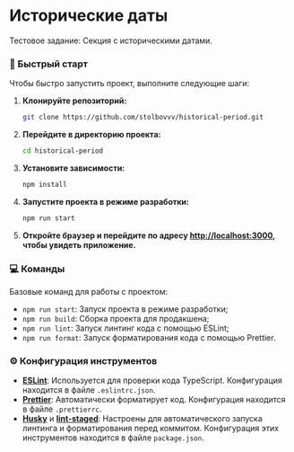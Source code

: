 # Исторические даты

Тестовое задание: Секция с историческими датами.

### 🚀 Быстрый старт

Чтобы быстро запустить проект, выполните следующие шаги:

1. **Клонируйте репозиторий:**

   ```bash
   git clone https://github.com/stolbovvv/historical-period.git
   ```

2. **Перейдите в директорию проекта:**

   ```bash
   cd historical-period
   ```

3. **Установите зависимости:**

   ```bash
   npm install
   ```

4. **Запустите проекта в режиме разработки:**

   ```bash
   npm run start
   ```

5. **Откройте браузер и перейдите по адресу [http://localhost:3000](http://localhost:3000), чтобы увидеть приложение.**

### 💻 Команды

Базовые команд для работы с проектом:

- `npm run start`: Запуск проекта в режиме разработки;
- `npm run build`: Сборка проекта для продакшена;
- `npm run lint`: Запуск линтинг кода с помощью ESLint;
- `npm run format`: Запуск форматирования кода с помощью Prettier.

### ⚙ Конфигурация инструментов

- **[ESLint](https://eslint.org/)**: Используется для проверки кода TypeScript. Конфигурация находится в файле `.eslintrc.json`.
- **[Prettier](https://prettier.io/)**: Автоматически форматирует код. Конфигурация находится в файле `.prettierrc`.
- **[Husky](https://typicode.github.io/husky/)** и **[lint-staged](https://github.com/okonet/lint-staged)**: Настроены для автоматического запуска линтинга и форматирования перед коммитом. Конфигурация этих инструментов находится в файле `package.json`.
